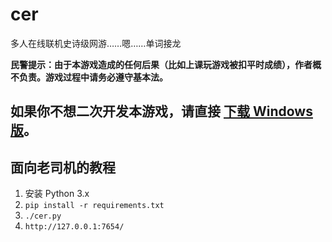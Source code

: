 # cer
多人在线联机史诗级网游……嗯……单词接龙

**民警提示：由于本游戏造成的任何后果（比如上课玩游戏被扣平时成绩），作者概不负责。游戏过程中请务必遵守基本法。**

## 如果你不想二次开发本游戏，请直接 [下载 Windows 版](https://github.com/xmcp/cer/releases)。

## 面向老司机的教程
1. 安装 Python 3.x
2. `pip install -r requirements.txt`
3. `./cer.py`
4. `http://127.0.0.1:7654/`
